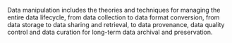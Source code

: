 Data manipulation includes the theories and techniques for managing the entire data lifecycle, from data collection to data format conversion, from data storage to data sharing and retrieval, to data provenance, data quality control and data curation for long-term data archival and preservation.

